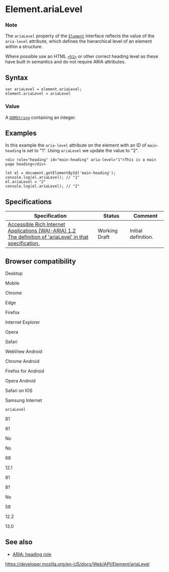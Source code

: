 Element.ariaLevel
=================

### Note

The `ariaLevel` property of the [`Element`](../element) interface reflects the value of the `aria-level` attribute, which defines the hierarchical level of an element within a structure.

Where possible use an HTML [`<h1>`](https://developer.mozilla.org/en-US/docs/Web/HTML/Element/Heading_Elements) or other correct heading level as these have built in semantics and do not require ARIA attributes.

Syntax
------

    var ariaLevel = element.ariaLevel;
    element.ariaLevel = ariaLevel

### Value

A [`DOMString`](../domstring) containing an integer.

Examples
--------

In this example the `aria-level` attribute on the element with an ID of `main-heading` is set to "1". Using `ariaLevel` we update the value to "2".

    <div role="heading" id="main-heading" aria-level="1">This is a main page heading</div>

    let el = document.getElementById('main-heading');
    console.log(el.ariaLevel); // "1"
    el.ariaLevel = "2"
    console.log(el.ariaLevel); // "2"

Specifications
--------------

<table><thead><tr class="header"><th>Specification</th><th>Status</th><th>Comment</th></tr></thead><tbody><tr class="odd"><td><a href="https://www.w3.org/TR/wai-aria-1.2/#dom-ariamixin-arialevel">Accessible Rich Internet Applications (WAI-ARIA) 1.2<br />
<span class="small">The definition of 'ariaLevel' in that specification.</span></a></td><td><span class="spec-wd">Working Draft</span></td><td>Initial definition.</td></tr></tbody></table>

Browser compatibility
---------------------

Desktop

Mobile

Chrome

Edge

Firefox

Internet Explorer

Opera

Safari

WebView Android

Chrome Android

Firefox for Android

Opera Android

Safari on IOS

Samsung Internet

`ariaLevel`

81

81

No

No

68

12.1

81

81

No

58

12.2

13.0

See also
--------

-   [ARIA: heading role](https://developer.mozilla.org/en-US/docs/Web/Accessibility/ARIA/Roles/heading_role)

<a href="https://developer.mozilla.org/en-US/docs/Web/API/Element/ariaLevel" class="_attribution-link">https://developer.mozilla.org/en-US/docs/Web/API/Element/ariaLevel</a>
